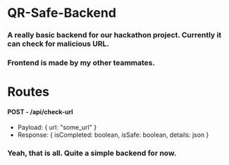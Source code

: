 # QR-Safe-Backend
### A really basic backend for our hackathon project. Currently it can check for malicious URL.
### Frontend is made by my other teammates.

# Routes
#### POST - /api/check-url
- Payload: { url: "some_url" }
- Response: { isCompleted: boolean, isSafe: boolean, details: json }

### Yeah, that is all. Quite a simple backend for now.
